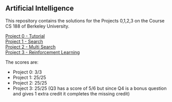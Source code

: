 ## Artificial Intelligence

This repository contains the solutions for the Projects 0,1,2,3 on the Course CS 188 of Berkeley University.

[Project 0 - Tutorial](https://inst.eecs.berkeley.edu/~cs188/fa23/projects/proj0/)<br>
[Project 1 - Search](https://inst.eecs.berkeley.edu/~cs188/fa23/projects/proj1/)<br>
[Project 2 - Multi Search](https://inst.eecs.berkeley.edu/~cs188/fa23/projects/proj2/)<br>
[Project 3 - Reinforcement Learning](https://inst.eecs.berkeley.edu/~cs188/fa23/projects/proj3/)<br>

The scores are:
- Project 0: 3/3
- Project 1: 25/25
- Project 2: 25/25
- Project 3: 25/25 (Q3 has a score of 5/6 but since Q4 is a bonus question and gives 1 extra credit it completes the missing credit)